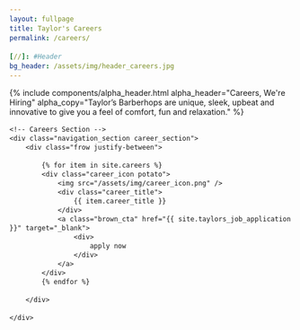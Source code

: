 ```yaml
---
layout: fullpage
title: Taylor's Careers
permalink: /careers/

[//]: #Header
bg_header: /assets/img/header_careers.jpg
---
```


<div class="fullpage_wrapper">
    {%  include components/alpha_header.html
        alpha_header="Careers, We're Hiring"
        alpha_copy="Taylor’s Barberhops are unique, sleek, upbeat and innovative to give you a feel of comfort, fun and relaxation."
    %}

    <!-- Careers Section -->
    <div class="navigation_section career_section">
        <div class="frow justify-between">

            {% for item in site.careers %}
            <div class="career_icon potato">
                <img src="/assets/img/career_icon.png" />
                <div class="career_title">
                    {{ item.career_title }}
                </div>
                <a class="brown_cta" href="{{ site.taylors_job_application }}" target="_blank">
                    <div>
                        apply now
                    </div>
                </a>
            </div>
            {% endfor %}

        </div>

    </div>
</div>
